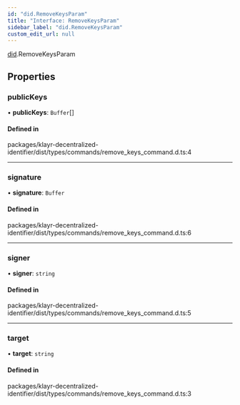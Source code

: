 ```yaml
---
id: "did.RemoveKeysParam"
title: "Interface: RemoveKeysParam"
sidebar_label: "did.RemoveKeysParam"
custom_edit_url: null
---
```


[did](../namespaces/did.md).RemoveKeysParam

## Properties

### publicKeys

• **publicKeys**: `Buffer`[]

#### Defined in

packages/klayr-decentralized-identifier/dist/types/commands/remove_keys_command.d.ts:4

___

### signature

• **signature**: `Buffer`

#### Defined in

packages/klayr-decentralized-identifier/dist/types/commands/remove_keys_command.d.ts:6

___

### signer

• **signer**: `string`

#### Defined in

packages/klayr-decentralized-identifier/dist/types/commands/remove_keys_command.d.ts:5

___

### target

• **target**: `string`

#### Defined in

packages/klayr-decentralized-identifier/dist/types/commands/remove_keys_command.d.ts:3
